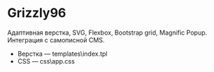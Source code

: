 # Grizzly96

Адаптивная верстка, SVG, Flexbox, Bootstrap grid, Magnific Popup.
Интеграция с самописной CMS.

* Верстка — templates\index.tpl
* CSS — css\app.css
